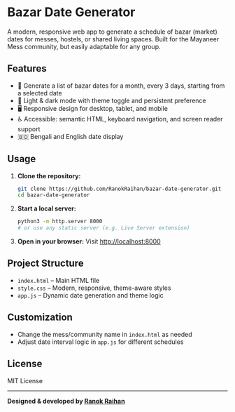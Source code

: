 # Bazar Date Generator

A modern, responsive web app to generate a schedule of bazar (market) dates for messes, hostels, or shared living spaces. Built for the Mayaneer Mess community, but easily adaptable for any group.

## Features

- 📅 Generate a list of bazar dates for a month, every 3 days, starting from a selected date
- 🌙 Light & dark mode with theme toggle and persistent preference
- 🖥️ Responsive design for desktop, tablet, and mobile
- ♿ Accessible: semantic HTML, keyboard navigation, and screen reader support
- 🇧🇩 Bengali and English date display

## Usage

1. **Clone the repository:**
   ```sh
   git clone https://github.com/RanokRaihan/bazar-date-generator.git
   cd bazar-date-generator
   ```
2. **Start a local server:**
   ```sh
   python3 -m http.server 8000
   # or use any static server (e.g. Live Server extension)
   ```
3. **Open in your browser:**
   Visit [http://localhost:8000](http://localhost:8000)

## Project Structure

- `index.html` – Main HTML file
- `style.css` – Modern, responsive, theme-aware styles
- `app.js` – Dynamic date generation and theme logic

## Customization

- Change the mess/community name in `index.html` as needed
- Adjust date interval logic in `app.js` for different schedules

## License

MIT License

---

**Designed & developed by [Ranok Raihan](https://ranokraihan.com)**
